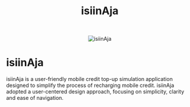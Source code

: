 <h1 align="center"> isiinAja </h1> <br>
<p align="center">
  <a>
    <img alt="isiinAja" title="isiinAja" src="https://imgur.com/0e0NqdM.png">
  </a>
</p>

# isiinAja
isiinAja is a user-friendly mobile credit top-up simulation application designed to simplify the process of recharging mobile credit. isiinAja adopted a user-centered design approach, focusing on simplicity, clarity and ease of navigation.
